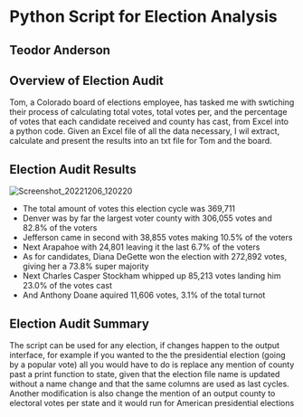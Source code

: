 # Python Script for Election Analysis
## Teodor Anderson

## Overview of Election Audit

Tom, a Colorado board of elections employee, has tasked me with swtiching their process of calculating total votes, total votes per, and the percentage of votes that each candidate received and county has cast, from Excel into a python code. Given an Excel file of all the data necessary, I wil extract, calculate and present the results into an txt file for Tom and the board.

## Election Audit Results

![Screenshot_20221206_120220](https://user-images.githubusercontent.com/116928193/206011054-b30020cb-6dbb-4ad6-b5e8-4726f4854d94.png)

* The total amount of votes this election cycle was 369,711
* Denver was by far the largest voter county with 306,055 votes and 82.8% of the voters
* Jefferson came in second with 38,855 votes making 10.5% of the voters
* Next Arapahoe with 24,801 leaving it the last 6.7% of the voters
* As for candidates, Diana DeGette won the election with 272,892 votes, giving her a 73.8% super majority
* Next Charles Casper Stockham whipped up 85,213 votes landing him 23.0% of the votes cast
* And Anthony Doane aquired 11,606 votes, 3.1% of the total turnot
## Election Audit Summary

The script can be used for any election, if changes happen to the output interface, for example if you wanted to the the presidential election (going by a popular vote) all you would have to do is replace any mention of county past a print function to state, given that the election file name is updated without a name change and that the same columns are used as last cycles. Another modification is also change the mention of an output county to electoral votes per state and it would run for American presidential elections
